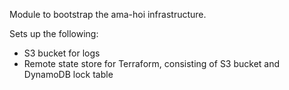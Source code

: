Module to bootstrap the ama-hoi infrastructure.

Sets up the following:
* S3 bucket for logs
* Remote state store for Terraform, consisting of S3 bucket and DynamoDB lock table